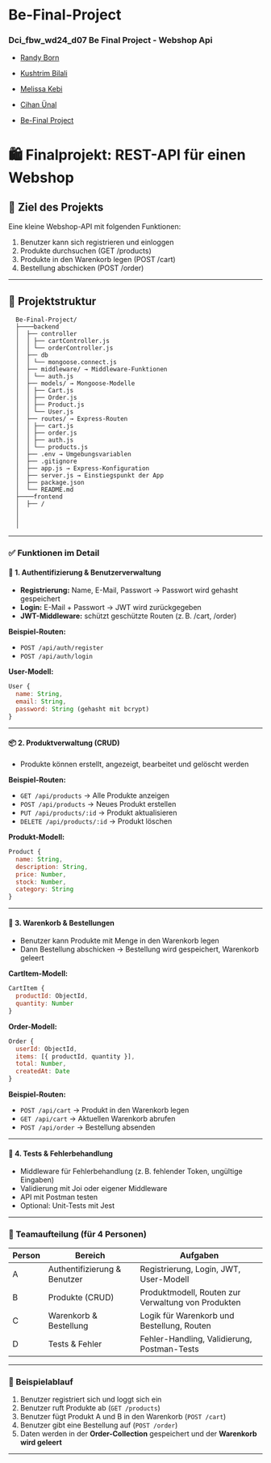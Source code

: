 # Be-Final-Project

### Dci_fbw_wd24_d07 Be Final Project - Webshop Api

- [Randy Born](https://github.com/RandyBorn)

- [Kushtrim Bilali](https://github.com/Kushtrim2024)

- [Melissa Kebi](https://github.com/MelissaKebi)

- [Cihan Ünal](https://github.com/CihanUnall)

- [Be-Final Project](https://github.com/CihanUnall/Be-Final-Project)

# 🛍️ Finalprojekt: REST-API für einen Webshop

## 🎯 Ziel des Projekts

Eine kleine Webshop-API mit folgenden Funktionen:

1. Benutzer kann sich registrieren und einloggen
2. Produkte durchsuchen (GET /products)
3. Produkte in den Warenkorb legen (POST /cart)
4. Bestellung abschicken (POST /order)

---

## 📁 Projektstruktur

      Be-Final-Project/
      ├────backend
      │  ├── controller
      │  │ ├── cartController.js
      │  │ └── orderController.js
      │  ├── db
      │  │ └── mongoose.connect.js
      │  ├── middleware/ → Middleware-Funktionen
      │  │ └── auth.js
      │  ├── models/ → Mongoose-Modelle
      │  │ ├── Cart.js
      │  │ ├── Order.js
      │  │ ├── Product.js
      │  │ └── User.js
      │  ├── routes/ → Express-Routen
      │  │ ├── cart.js
      │  │ ├── order.js
      │  │ ├── auth.js
      │  │ └── products.js
      │  ├── .env → Umgebungsvariablen
      │  ├── .gitignore
      │  ├── app.js → Express-Konfiguration
      │  ├── server.js → Einstiegspunkt der App
      │  ├── package.json
      │  └── README.md
      ├────frontend
      │  ├── /
      │
      │
      │

---

### ✅ Funktionen im Detail

#### 🔐 1. Authentifizierung & Benutzerverwaltung

- **Registrierung:** Name, E-Mail, Passwort → Passwort wird gehasht gespeichert
- **Login:** E-Mail + Passwort → JWT wird zurückgegeben
- **JWT-Middleware:** schützt geschützte Routen (z. B. /cart, /order)

**Beispiel-Routen:**

- `POST /api/auth/register`
- `POST /api/auth/login`

**User-Modell:**

```js
User {
  name: String,
  email: String,
  password: String (gehasht mit bcrypt)
}
```

---

#### 📦 2. Produktverwaltung (CRUD)

- Produkte können erstellt, angezeigt, bearbeitet und gelöscht werden

**Beispiel-Routen:**

- `GET /api/products` → Alle Produkte anzeigen
- `POST /api/products` → Neues Produkt erstellen
- `PUT /api/products/:id` → Produkt aktualisieren
- `DELETE /api/products/:id` → Produkt löschen

**Produkt-Modell:**

```js
Product {
  name: String,
  description: String,
  price: Number,
  stock: Number,
  category: String
}
```

---

#### 🛒 3. Warenkorb & Bestellungen

- Benutzer kann Produkte mit Menge in den Warenkorb legen
- Dann Bestellung abschicken → Bestellung wird gespeichert, Warenkorb geleert

**CartItem-Modell:**

```js
CartItem {
  productId: ObjectId,
  quantity: Number
}
```

**Order-Modell:**

```js
Order {
  userId: ObjectId,
  items: [{ productId, quantity }],
  total: Number,
  createdAt: Date
}
```

**Beispiel-Routen:**

- `POST /api/cart` → Produkt in den Warenkorb legen
- `GET /api/cart` → Aktuellen Warenkorb abrufen
- `POST /api/order` → Bestellung absenden

---

#### 🧪 4. Tests & Fehlerbehandlung

- Middleware für Fehlerbehandlung (z. B. fehlender Token, ungültige Eingaben)
- Validierung mit Joi oder eigener Middleware
- API mit Postman testen
- Optional: Unit-Tests mit Jest

---

### 👥 Teamaufteilung (für 4 Personen)

| Person | Bereich                      | Aufgaben                                           |
| ------ | ---------------------------- | -------------------------------------------------- |
| A      | Authentifizierung & Benutzer | Registrierung, Login, JWT, User-Modell             |
| B      | Produkte (CRUD)              | Produktmodell, Routen zur Verwaltung von Produkten |
| C      | Warenkorb & Bestellung       | Logik für Warenkorb und Bestellung, Routen         |
| D      | Tests & Fehler               | Fehler-Handling, Validierung, Postman-Tests        |

---

### 🔁 Beispielablauf

1. Benutzer registriert sich und loggt sich ein
2. Benutzer ruft Produkte ab (`GET /products`)
3. Benutzer fügt Produkt A und B in den Warenkorb (`POST /cart`)
4. Benutzer gibt eine Bestellung auf (`POST /order`)
5. Daten werden in der **Order-Collection** gespeichert und der **Warenkorb wird geleert**

---
